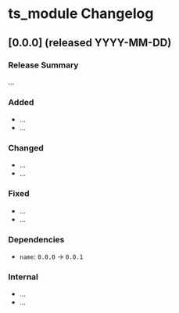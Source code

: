 # ts_module Changelog

## [0.0.0] (released YYYY-MM-DD)

### Release Summary

...

### Added

* ...
* ...

### Changed

* ...
* ...

### Fixed

* ...
* ...

### Dependencies

* `name`: `0.0.0` -> `0.0.1`

### Internal

* ...
* ...
